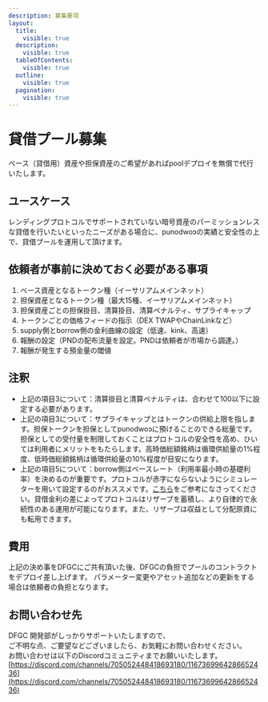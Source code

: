 ```yaml
---
description: 募集要項
layout:
  title:
    visible: true
  description:
    visible: true
  tableOfContents:
    visible: true
  outline:
    visible: true
  pagination:
    visible: true
---
```


# 貸借プール募集

ベース（貸借用）資産や担保資産のご希望があればpoolデプロイを無償で代行いたします。

## ユースケース

レンディングプロトコルでサポートされていない暗号資産のパーミッションレスな貸借を行いたいといったニーズがある場合に、punodwoɔの実績と安全性の上で、貸借プールを運用して頂けます。

## 依頼者が事前に決めておく必要がある事項

1. ベース資産となるトークン種（イーサリアムメインネット）
2. 担保資産となるトークン種（最大15種、イーサリアムメインネット）
3. 担保資産ごとの担保掛目、清算掛目、清算ペナルティ、サプライキャップ
4. トークンごとの価格フィードの指示（DEX TWAPやChainLinkなど）
5. supply側とborrow側の金利曲線の設定（低速、kink、高速）
6. 報酬の設定（PNDの配布流量を設定。PNDは依頼者が市場から調達。）
7. 報酬が発生する預金量の閾値

## 注釈

* 上記の項目3について：清算掛目と清算ペナルティは、合わせて100以下に設定する必要があります。
* 上記の項目3について：サプライキャップとはトークンの供給上限を指します。担保トークンを担保としてpunodwoɔに預けることのできる総量です。担保としての受付量を制限しておくことはプロトコルの安全性を高め、ひいては利用者にメリットをもたらします。高時価総額銘柄は循環供給量の1%程度、低時価総額銘柄は循環供給量の10%程度が目安になります。
* 上記の項目5について：borrow側はベースレート（利用率最小時の基礎利率）を決めるのが重要です。プロトコルが赤字にならないようにシミュレーターを用いて設定するのがおススメです。[こちら](https://docs.google.com/spreadsheets/d/1_IpUgY8VI5MRGzkIMTjnBmi_v5aZoLfTb1Q_BADpo5s/edit?gid=401406213#gid=401406213)をご参考になさってください。貸借金利の差によってプロトコルはリザーブを蓄積し、より自律的で永続性のある運用が可能になります。また、リザーブは収益として分配原資にも転用できます。

## 費用

上記の決め事をDFGCにご共有頂いた後、DFGCの負担でプールのコントラクトをデプロイ差し上げます。 パラメーター変更やアセット追加などの更新をする場合は依頼者の負担となります。

## お問い合わせ先

DFGC 開発部がしっかりサポートいたしますので、\
ご不明な点、ご要望などございましたら、お気軽にお問い合わせください。\
お問い合わせは以下のDiscordコミュニティまでお願いいたします。\
&#x20;[https://discord.com/channels/705052448418693180/1167369964286652436](https://discord.com/channels/705052448418693180/1167369964286652436)
